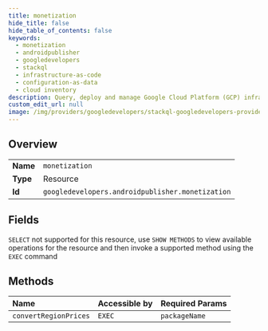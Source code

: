 ```yaml
---
title: monetization
hide_title: false
hide_table_of_contents: false
keywords:
  - monetization
  - androidpublisher
  - googledevelopers    
  - stackql
  - infrastructure-as-code
  - configuration-as-data
  - cloud inventory
description: Query, deploy and manage Google Cloud Platform (GCP) infrastructure and resources using SQL
custom_edit_url: null
image: /img/providers/googledevelopers/stackql-googledevelopers-provider-featured-image.png
---
```

  
    

## Overview
<table><tbody>
<tr><td><b>Name</b></td><td><code>monetization</code></td></tr>
<tr><td><b>Type</b></td><td>Resource</td></tr>
<tr><td><b>Id</b></td><td><code>googledevelopers.androidpublisher.monetization</code></td></tr>
</tbody></table>

## Fields
`SELECT` not supported for this resource, use `SHOW METHODS` to view available operations for the resource and then invoke a supported method using the `EXEC` command  
## Methods
| Name | Accessible by | Required Params |
|:-----|:--------------|:----------------|
| `convertRegionPrices` | `EXEC` | `packageName` |
